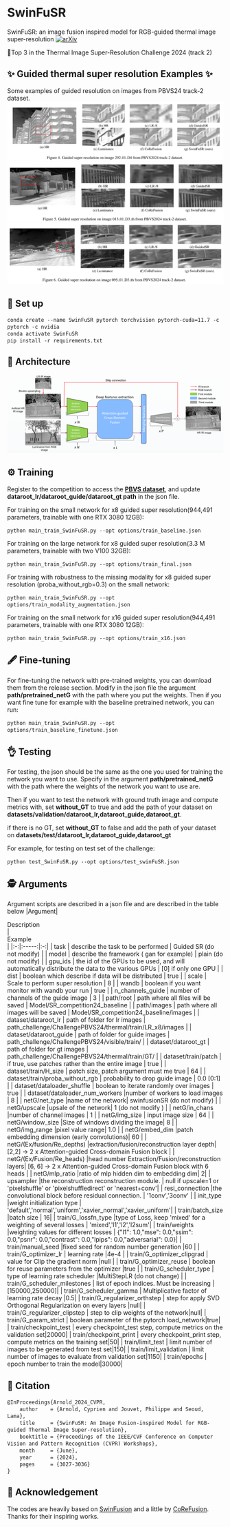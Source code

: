 # SwinFuSR
SwinFuSR: an image fusion inspired model for RGB-guided thermal image super-resolution  [![arXiv](https://img.shields.io/badge/arXiv-Paper-<COLOR>.svg)](https://arxiv.org/abs/2404.14533)

🏅Top 3 in the Thermal Image Super-Resolution Challenge 2024 (track 2)
## ✨ Guided thermal super resolution Examples ✨
Some examples of guided resolution on images from PBVS24 track-2 dataset.
![](images/example1.png)
![](images/example2.png)
![](images/example3.png)


## 🚀 Set up 
```
conda create --name SwinFuSR pytorch torchvision pytorch-cuda=11.7 -c pytorch -c nvidia
conda activate SwinFuSR
pip install -r requirements.txt
```

## 🤖 Architecture 
![](images/archi.png)
## ⚙️ Training 
Register to the competition to access the [**PBVS dataset**](https://codalab.lisn.upsaclay.fr/competitions/17014#participate), and update **dataroot_lr/dataroot_guide/dataroot_gt path** in the json file.

For training on the small network for x8 guided super resolution(944,491 parameters, trainable with one RTX 3080 12GB):

    python main_train_SwinFuSR.py --opt options/train_baseline.json

For training on the large network for x8 guided super resolution(3.3 M parameters, trainable with two V100 32GB):

    python main_train_SwinFuSR.py --opt options/train_final.json

For training with robustness to the missing modality for x8 guided super resolution (proba_without_rgb=0.3) on the small network:

    python main_train_SwinFuSR.py --opt options/train_modality_augmentation.json

For training on the small network for x16 guided super resolution(944,491 parameters, trainable with one RTX 3080 12GB):

    python main_train_SwinFuSR.py --opt options/train_x16.json

## 🖋️ Fine-tuning 

For fine-tuning the network with pre-trained weights, you can download them from the release section. Modify in the json file the argument **path/pretrained_netG** with the path where you put the weights. Then if you want fine tune for example with the baseline pretrained network, you can run:

    python main_train_SwinFuSR.py --opt options/train_baseline_finetune.json

## 👌 Testing 
For testing, the json should be the same as the one you used for training the network you want to use. Specify in the argument **path/pretrained_netG** with the path where the weights of the network you want to use are.

Then if you want to test the network with ground truth image and compute metrics with, set **without_GT** to true and add the path of your dataset on **datasets/validation/dataroot_lr,dataroot_guide,dataroot_gt**. 

if there is no GT, set **without_GT** to false and add the path of your dataset on **datasets/test/dataroot_lr,dataroot_guide,dataroot_gt**

For example, for testing on test set of the challenge:

    python test_SwinFuSR.py --opt options/test_swinFuSR.json



## 🕵️ Arguments 
Argument scripts are described in a json file and are described in the table below
|Argument|<div style="width:490px">Description</div>| <div style="width:'00px">Example</div>|
|:-:|:-----:|:-:|
| task | describe the task to be performed | Guided SR (do not modify) |
| model | describe the framework ( gan for example) | plain  (do not modify)       |
| gpu_ids  | the id of the GPUs to be used, and will automatically distribute the data to the various GPUs        | [0] if only one GPU               |
| dist  | boolean which describe if data will be distributed           | true               |
| scale     | Scale to perform super resolution | 8         |
| wandb | boolean if you want monitor with wandb your run | true             |
| n_channels_guide    | number of channels of the guide image | 3             |
| path/root |    path where all files will be saved | Model/SR_competition24_baseline |
|  path/images | path where all images will be saved  | Model/SR_competition24_baseline/images      |
|  dataset/dataroot_lr | path of folder for lr images  | path_challenge/ChallengePBVS24/thermal/train/LR_x8/images      |
|  dataset/dataroot_guide | path of folder for guide images  | path_challenge/ChallengePBVS24/visible/train/      |
|  dataset/dataroot_gt | path of folder for gt images  |   path_challenge/ChallengePBVS24/thermal/train/GT/   |
|  dataset/train/patch | if true, use patches rather than the entire image |   true  |
|  dataset/train/H_size | patch size, patch argument must me true  |   64  |
|  dataset/train/proba_without_rgb | probability to drop guide image  |   0.0 [0:1]  |
|  dataset/dataloader_shuffle | boolean to iterate randomly over images  |   true  |
|  dataset/dataloader_num_workers |number of workers to load images |   8  |
|  netG/net_type |name of the network|   swinfusionSR (do not modify)  |
|  netG/upscale |upsale of the network|   1 (do not modify )  |
|  netG/in_chans |number of channel images |   1  |
|  netG/img_size | input image size |   64  |
|  netG/window_size |Size of windows dividing the image|   8  |
|  netG/img_range |pixel value range|   1.0  |
|  netG/embed_dim |patch embedding dimension (early convolutions)|   60 |
|  netG/(Ex/fusion/Re_depths) |extraction/fusion/reconstruction  layer depth|   [2,2] -> 2 x Attention-guided Cross-domain Fusion block |
|  netG/(Ex/Fusion/Re_heads) |head number Extraction/Fusion/reconstruction  layers|   [6, 6] -> 2 x Attention-guided Cross-domain Fusion block with 6 heads |
|  netG/mlp_ratio |ratio of mlp hidden dim to embedding dim| 2|
|  upsampler |the reconstruction reconstruction module. | null if upscale=1 or 'pixelshuffle' or 'pixelshuffledirect' or 'nearest+conv'|
|  resi_connection |the convolutional block before residual connection. | '1conv','3conv' |
|  init_type |weight initialization type |  'default','normal','uniform','xavier_normal','xavier_uniform'|
|  train/batch_size |batch size |  16|
|  train/G_lossfn_type |type of Loss, keep 'mixed' for a weighting of several losses  |  'mixed','l1','l2','l2sum'|
|  train/weights |weighting values for different losses |  \{"l1":  1.0,"mse": 0.0,"ssim": 0.0,"psnr": 0.0,"contrast": 0.0,"lpips": 0.0,"adversarial": 0.0}|
|  train/manual_seed |fixed seed for random number generation  |60  |
|  train/G_optimizer_lr | learning rate |4e-4  |
|  train/G_optimizer_clipgrad | value for Clip the gradient norm |null  |
|  train/G_optimizer_reuse | boolean for reuse parameters from the optimizer  |true  |
|  train/G_scheduler_type | type of learning rate scheduler |MultiStepLR (do not change)  |
|  train/G_scheduler_milestones | list of epoch indices. Must be increasing |\[150000,250000]|
|  train/G_scheduler_gamma | Multiplicative factor of learning rate decay |0.5|
|  train/G_regularizer_orthstep | step for apply SVD Orthogonal Regularization on every layers |null|
|  train/G_regularizer_clipstep | step to clip weights of the network|null|
|  train/G_param_strict | boolean parameter of the pytorch load_network|true|
|  train/checkpoint_test | every checkpoint_test step, compute metrics on the validation set|20000|
|  train/checkpoint_print | every checkpoint_print step, compute metrics on the training set|50|
|  train/limit_test | limit number of images to be generated from test set|150|
|  train/limit_validation | limit number of images to evaluate from validation set|1150|
|  train/epochs | epoch number to train the model|30000|

## 📜 Citation
```
@InProceedings{Arnold_2024_CVPR,
    author    = {Arnold, Cyprien and Jouvet, Philippe and Seoud, Lama},
    title     = {SwinFuSR: An Image Fusion-inspired Model for RGB-guided Thermal Image Super-resolution},
    booktitle = {Proceedings of the IEEE/CVF Conference on Computer Vision and Pattern Recognition (CVPR) Workshops},
    month     = {June},
    year      = {2024},
    pages     = {3027-3036}
}
```

## 🤝 Acknowledgement 
The codes are heavily based on [SwinFusion](https://github.com/Linfeng-Tang/SwinFusion) and a little by [CoReFusion](https://github.com/Kasliwal17/CoReFusion).  Thanks for their inspiring works.
